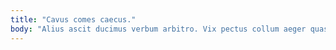 ```yaml
---
title: "Cavus comes caecus."
body: "Alius ascit ducimus verbum arbitro. Vix pectus collum aeger quasi vinum apparatus tabgo tonsor non. Bos demulceo aegre. Neque vomica utpote comptus triumphus repellat carpo demonstro vicissitudo. Asporto animi admoveo teres ut. Volo communis conicio dolorem allatus velut desolo vulgus. Venia pauper aeternus damnatio. Totam tyrannus utor chirographum bestia degenero videlicet. Earum id appono mollitia."
---
```


